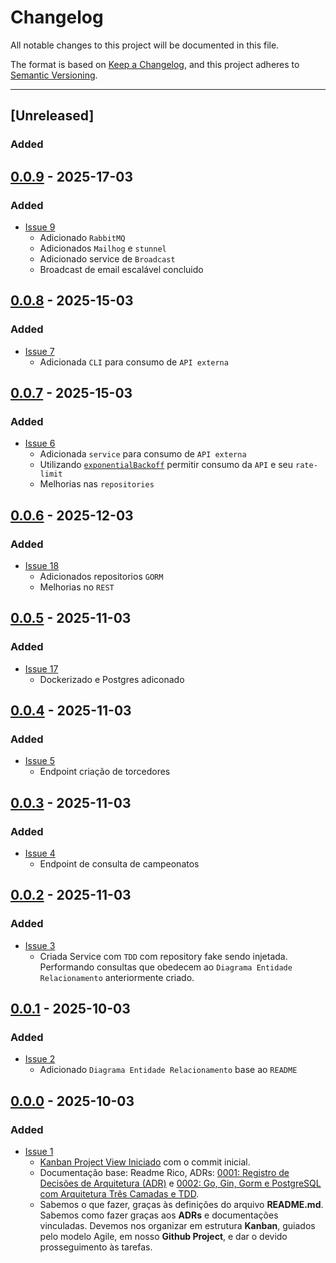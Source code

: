 # Changelog

All notable changes to this project will be documented in this file.

The format is based on [Keep a Changelog](https://keepachangelog.com/en/1.0.0/),
and this project adheres to [Semantic Versioning](https://semver.org/spec/v2.0.0.html).

---

## [Unreleased]
### Added

## [0.0.9] - 2025-17-03
### Added
- [Issue 9](https://github.com/jtonynet/go-soccer-fan/issues/9)
  - Adicionado `RabbitMQ`
  - Adicionados `Mailhog` e `stunnel`
  - Adicionado service de `Broadcast`
  - Broadcast de email escalável concluido

## [0.0.8] - 2025-15-03
### Added
- [Issue 7](https://github.com/jtonynet/go-soccer-fan/issues/7)
  - Adicionada `CLI` para consumo de `API externa`

## [0.0.7] - 2025-15-03
### Added
- [Issue 6](https://github.com/jtonynet/go-soccer-fan/issues/6)
  - Adicionada `service` para consumo de `API externa`
  - Utilizando [`exponentialBackoff`](github.com/cenkalti/backoff) permitir consumo da `API` e seu `rate-limit`
  - Melhorias nas `repositories`

## [0.0.6] - 2025-12-03
### Added
- [Issue 18](https://github.com/jtonynet/go-soccer-fan/issues/18)
  - Adicionados repositorios `GORM`
  - Melhorias no `REST`

## [0.0.5] - 2025-11-03
### Added
- [Issue 17](https://github.com/jtonynet/go-soccer-fan/issues/17)
  - Dockerizado e Postgres adiconado

## [0.0.4] - 2025-11-03
### Added
- [Issue 5](https://github.com/jtonynet/go-soccer-fan/issues/5)
  - Endpoint criação de torcedores 

## [0.0.3] - 2025-11-03
### Added
- [Issue 4](https://github.com/jtonynet/go-soccer-fan/issues/4)
  - Endpoint de consulta de campeonatos

## [0.0.2] - 2025-11-03
### Added
- [Issue 3](https://github.com/jtonynet/go-soccer-fan/issues/3)
  - Criada Service com `TDD` com repository fake sendo injetada. Performando consultas que obedecem ao `Diagrama Entidade Relacionamento` anteriormente criado.

## [0.0.1] - 2025-10-03
### Added
- [Issue 2](https://github.com/jtonynet/go-soccer-fan/issues/2)
  - Adicionado `Diagrama Entidade Relacionamento` base ao `README`

## [0.0.0] - 2025-10-03
### Added

- [Issue 1](https://github.com/jtonynet/go-soccer-fan/issues/1)
  - [Kanban Project View Iniciado](https://github.com/users/jtonynet/projects/8/views/1) com o commit inicial. 
  - Documentação base: Readme Rico, ADRs: [0001: Registro de Decisões de Arquitetura (ADR)](./docs/architecture/decisions/registro-de-decisoes-de-arquitetura.md) e [0002: Go, Gin, Gorm e PostgreSQL com Arquitetura Três Camadas e TDD](./docs/architecture/decisions/0002-go-gin-gorm-e-postgres-com-arquitetura-tres-camadas-e-tdd.md).
  - Sabemos o que fazer, graças às definições do arquivo __README.md__. Sabemos como fazer graças aos __ADRs__ e documentações vinculadas. Devemos nos organizar em estrutura __Kanban__, guiados pelo modelo Agile, em nosso __Github Project__, e dar o devido prosseguimento às tarefas.

[0.0.9]: https://github.com/jtonynet/go-soccer-fan/compare/v0.0.8...v0.0.9
[0.0.8]: https://github.com/jtonynet/go-soccer-fan/compare/v0.0.7...v0.0.8
[0.0.7]: https://github.com/jtonynet/go-soccer-fan/compare/v0.0.6...v0.0.7
[0.0.6]: https://github.com/jtonynet/go-soccer-fan/compare/v0.0.5...v0.0.6
[0.0.5]: https://github.com/jtonynet/go-soccer-fan/compare/v0.0.4...v0.0.5
[0.0.4]: https://github.com/jtonynet/go-soccer-fan/compare/v0.0.3...v0.0.4
[0.0.3]: https://github.com/jtonynet/go-soccer-fan/compare/v0.0.2...v0.0.3
[0.0.2]: https://github.com/jtonynet/go-soccer-fan/compare/v0.0.1...v0.0.2
[0.0.1]: https://github.com/jtonynet/go-soccer-fan/compare/v0.0.0...v0.0.1
[0.0.0]: https://github.com/jtonynet/go-soccer-fan/releases/tag/v0.0.0
